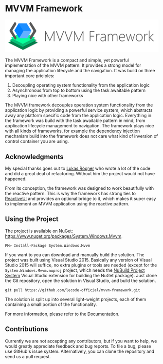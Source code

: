 # MVVM Framework

![MVVM Framework Logo](https://github.com/lecode-official/mvvm-framework/blob/master/Documentation/Images/Banner.png "MVVM Framework Logo")

The MVVM Framework is a compact and simple, yet powerful implementation of the MVVM pattern. It provides a strong model for managing the application lifecycle
and the navigation. It was build on three important core priciples:

1. Decoupling operating system functionality from the application logic
2. Asynchronous from top to bottom using the task awaitable pattern
3. Playing nice with other frameworks

The MVVM framework decouples operation system functionality from the application logic by providing a powerful service system, which abstracts away any platform
specific code from the application logic. Everything in the framework was build with the task awaitable pattern in mind, from application lifecycle management to
navigation. The framework plays nice with all kinds of frameworks, for example the dependency injection mechanism build into the framework does not care what
kind of inversion of control container you are using.

## Acknowledgments

My special thanks goes out to [Lukas Rögner](https://github.com/lukasroegner) who wrote a lot of the code and did a great deal of refactoring. Without him the
project would not have happened.

From its conception, the framework was designed to work beautifully with the reactive pattern. This is why the framework has strong ties to
[ReactiveUI](https://github.com/reactiveui/ReactiveUI) and provides an optional bridge to it, which makes it super easy to implement an MVVM application using
the reactive pattern.

## Using the Project

The project is available on NuGet: https://www.nuget.org/packages/System.Windows.Mvvm.

```batch
PM> Install-Package System.Windows.Mvvm
```

If you want to you can download and manually build the solution. The project was built using Visual Studio 2015. Basically any version of Visual Studio 2015 will
suffice, no extra plugins or tools are needed (except for the `System.Windows.Mvvm.nuproj` project, which needs the
[NuBuild Project System](https://visualstudiogallery.msdn.microsoft.com/3efbfdea-7d51-4d45-a954-74a2df51c5d0) Visual Studio extension for building the NuGet
package). Just clone the Git repository, open the solution in Visual Studio, and build the solution.

```batch
git pull https://github.com/lecode-official/mvvm-framework.git
```

The solution is split up into several light-weight projects, each of them containing a small portion of the functionality.

For more information, please refer to the [Documentation](https://github.com/lecode-official/mvvm-framework/blob/master/Documentation/Documentation.md).

## Contributions

Currently we are not accepting any contributors, but if you want to help, we would greatly appreciate feedback and bug reports. To file a bug, please use GitHub's
issue system. Alternatively, you can clone the repository and send us a pull request.
